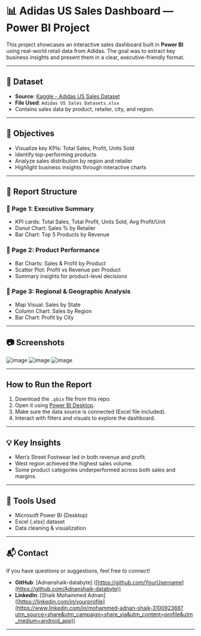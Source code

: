 # 📊 Adidas US Sales Dashboard — Power BI Project

This project showcases an interactive sales dashboard built in **Power BI** using real-world retail data from Adidas. The goal was to extract key business insights and present them in a clear, executive-friendly format.

---

## 📁 Dataset

- **Source**: [Kaggle - Adidas US Sales Dataset](https://www.kaggle.com/)
- **File Used**: `Adidas US Sales Datasets.xlsx`
- Contains sales data by product, retailer, city, and region.

---

## 🎯 Objectives

- Visualize key KPIs: Total Sales, Profit, Units Sold
- Identify top-performing products
- Analyze sales distribution by region and retailer
- Highlight business insights through interactive charts

---

## 📄 Report Structure

### 📍 Page 1: Executive Summary
- KPI cards: Total Sales, Total Profit, Units Sold, Avg Profit/Unit
- Donut Chart: Sales % by Retailer
- Bar Chart: Top 5 Products by Revenue

### 📍 Page 2: Product Performance
- Bar Charts: Sales & Profit by Product
- Scatter Plot: Profit vs Revenue per Product
- Summary insights for product-level decisions

### 📍 Page 3: Regional & Geographic Analysis
- Map Visual: Sales by State
- Column Chart: Sales by Region
- Bar Chart: Profit by City


---

## 📷 Screenshots

![image](https://github.com/user-attachments/assets/f5165c41-04b2-4e42-9401-7e81288223dd)
![image](https://github.com/user-attachments/assets/bc7e065b-a7a1-4ee2-881c-b873bc3d2123)
![image](https://github.com/user-attachments/assets/42f26c75-3046-484d-811a-7da2df37f450)




---

##  How to Run the Report

1. Download the `.pbix` file from this repo.
2. Open it using [Power BI Desktop](https://powerbi.microsoft.com/desktop).
3. Make sure the data source is connected (Excel file included).
4. Interact with filters and visuals to explore the dashboard.

---

## 💡 Key Insights

- Men’s Street Footwear led in both revenue and profit.
- West region achieved the highest sales volume.
- Some product categories underperformed across both sales and margins.

---

## 📌 Tools Used

- Microsoft Power BI (Desktop)
- Excel (.xlsx) dataset
- Data cleaning & visualization

---

## 📬 Contact

If you have questions or suggestions, feel free to connect!

- **GitHub**: [Adnanshaik-databyte] ([https://github.com/YourUsername](https://github.com/Adnanshaik-databyte))
- **LinkedIn**: [Shaik Mohammed Adnan] ([https://linkedin.com/in/yourprofile](https://www.linkedin.com/in/mohammed-adnan-shaik-310092366?utm_source=share&utm_campaign=share_via&utm_content=profile&utm_medium=android_app))

---

